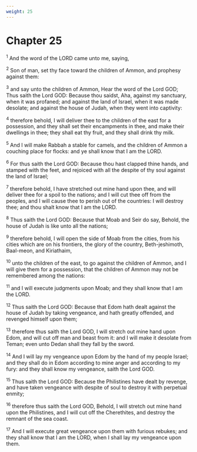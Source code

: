 ```yaml
---
weight: 25
---
```


# Chapter 25

<sup>1</sup> And the word of the LORD came unto me, saying, 

<sup>2</sup> Son of man, set thy face toward the children of Ammon, and prophesy against them: 

<sup>3</sup> and say unto the children of Ammon, Hear the word of the Lord GOD; Thus saith the Lord GOD: Because thou saidst, Aha, against my sanctuary, when it was profaned; and against the land of Israel, when it was made desolate; and against the house of Judah, when they went into captivity: 

<sup>4</sup> therefore behold, I will deliver thee to the children of the east for a possession, and they shall set their encampments in thee, and make their dwellings in thee; they shall eat thy fruit, and they shall drink thy milk. 

<sup>5</sup> And I will make Rabbah a stable for camels, and the children of Ammon a couching place for flocks: and ye shall know that I am the LORD. 

<sup>6</sup> For thus saith the Lord GOD: Because thou hast clapped thine hands, and stamped with the feet, and rejoiced with all the despite of thy soul against the land of Israel; 

<sup>7</sup> therefore behold, I have stretched out mine hand upon thee, and will deliver thee for a spoil to the nations; and I will cut thee off from the peoples, and I will cause thee to perish out of the countries: I will destroy thee; and thou shalt know that I am the LORD. 

<sup>8</sup> Thus saith the Lord GOD: Because that Moab and Seir do say, Behold, the house of Judah is like unto all the nations; 

<sup>9</sup> therefore behold, I will open the side of Moab from the cities, from his cities which are on his frontiers, the glory of the country, Beth-jeshimoth, Baal-meon, and Kiriathaim, 

<sup>10</sup> unto the children of the east, to go against the children of Ammon, and I will give them for a possession, that the children of Ammon may not be remembered among the nations: 

<sup>11</sup> and I will execute judgments upon Moab; and they shall know that I am the LORD. 

<sup>12</sup> Thus saith the Lord GOD: Because that Edom hath dealt against the house of Judah by taking vengeance, and hath greatly offended, and revenged himself upon them; 

<sup>13</sup> therefore thus saith the Lord GOD, I will stretch out mine hand upon Edom, and will cut off man and beast from it: and I will make it desolate from Teman; even unto Dedan shall they fall by the sword. 

<sup>14</sup> And I will lay my vengeance upon Edom by the hand of my people Israel; and they shall do in Edom according to mine anger and according to my fury: and they shall know my vengeance, saith the Lord GOD. 

<sup>15</sup> Thus saith the Lord GOD: Because the Philistines have dealt by revenge, and have taken vengeance with despite of soul to destroy it with perpetual enmity; 

<sup>16</sup> therefore thus saith the Lord GOD, Behold, I will stretch out mine hand upon the Philistines, and I will cut off the Cherethites, and destroy the remnant of the sea coast. 

<sup>17</sup> And I will execute great vengeance upon them with furious rebukes; and they shall know that I am the LORD, when I shall lay my vengeance upon them. 


